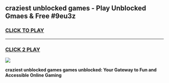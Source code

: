 
## craziest unblocked games - Play Unblocked Gmaes & Free #9eu3z
<h3>
<a href="https://news.freeplayer.one?title=craziest_unblocked_games&ref=03M">CLICK TO PLAY</a></h3>
<hr>

<h3>
<a href="https://news.freeplayer.one?title=craziest_unblocked_games&ref=03M">CLICK 2 PLAY</a>
  
</h3>

<a href="https://news.freeplayer.one?title=craziest_unblocked_games&ref=03M"><img src="https://clearcache.store/games.png"></a>


**craziest unblocked games games unblocked: Your Gateway to Fun and Accessible Online Gaming**
